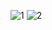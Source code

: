 ![1](https://user-images.githubusercontent.com/98350503/154163989-e193c46f-5fbf-46e8-ae90-dbe398065f43.png)
![2](https://user-images.githubusercontent.com/98350503/154163994-7566eb8f-54ca-45ce-b472-ab904af44c3a.png)
